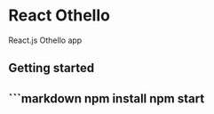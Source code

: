 <h1>React Othello</h1>
React.js Othello app

<h2>Getting started<h2>
```markdown
    npm install
    npm start
